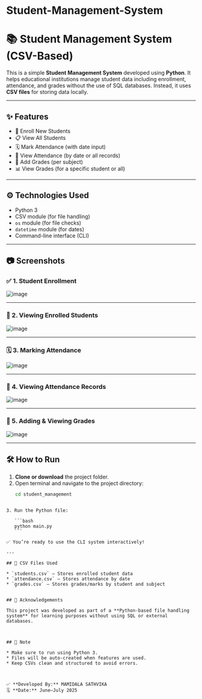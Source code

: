 # Student-Management-System

# 📚 Student Management System (CSV-Based)

This is a simple **Student Management System** developed using **Python**. It helps educational institutions manage student data including enrollment, attendance, and grades without the use of SQL databases. Instead, it uses **CSV files** for storing data locally.

---

## ✨ Features

- 🧍 Enroll New Students
- 📋 View All Students
- 🗓️ Mark Attendance (with date input)
- 📆 View Attendance (by date or all records)
- 📝 Add Grades (per subject)
- 📊 View Grades (for a specific student or all)

---

## ⚙️ Technologies Used

- Python 3
- CSV module (for file handling)
- `os` module (for file checks)
- `datetime` module (for dates)
- Command-line interface (CLI)

---

## 📷 Screenshots

### ✅ 1. Student Enrollment  
![image](https://github.com/user-attachments/assets/7208f6a2-9ee7-4468-ae23-7f815fc85277)


---

### 📄 2. Viewing Enrolled Students  
![image](https://github.com/user-attachments/assets/cd214014-f070-4908-8e35-d8e46d2d9049)


---

### 🗓️ 3. Marking Attendance  
![image](https://github.com/user-attachments/assets/f8cb9966-f2a8-4908-8f0a-e0635d948131)


---

### 📆 4. Viewing Attendance Records  
![image](https://github.com/user-attachments/assets/9f2b1cbf-9bce-41e7-8690-eef3e5791d58)


---

### 📝 5. Adding & Viewing Grades  
![image](https://github.com/user-attachments/assets/cbc44cf2-e834-42c1-b4c0-e99cae06cc8d)


---

## 🛠️ How to Run

1. **Clone or download** the project folder.
2. Open terminal and navigate to the project directory:
   ```bash
   cd student_management
````

3. Run the Python file:

   ```bash
   python main.py
   ```

✅ You’re ready to use the CLI system interactively!

---

## 📁 CSV Files Used

* `students.csv` – Stores enrolled student data
* `attendance.csv` – Stores attendance by date
* `grades.csv` – Stores grades/marks by student and subject


## 🙌 Acknowledgements

This project was developed as part of a **Python-based file handling system** for learning purposes without using SQL or external databases.



## 📌 Note

* Make sure to run using Python 3.
* Files will be auto-created when features are used.
* Keep CSVs clean and structured to avoid errors.



✅ **Developed By:** MAMIDALA SATHVIKA
🗓️ **Date:** June–July 2025

